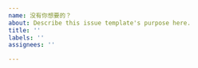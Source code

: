```yaml
---
name: 没有你想要的？
about: Describe this issue template's purpose here.
title: ''
labels: ''
assignees: ''

---
```



